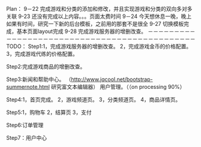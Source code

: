 Plan：
9－22  完成游戏和分类的添加和修改，并且实现游戏和分类的双向多对多关联
9-23 还没有完成以上内容。。。页面太费时间
9－24 今天想休息一晚，晚上如果有时间，研究一下新的后台模板，之前用的那套不是很全
9-27 切换模板完成，基本页面layout完成
9-28 完成游戏服务器的增删改查。
－－－－－－－－－－－－－－－－－－－－－－－－－－－－－－－－－－－－－－－－－－－－－
TODO：
Step1:1，完成游戏服务器的增删改查。
      2，完成游戏金币的价格配置。
      3，完成游戏代练的价格配置。

Step2:完成游戏商品的增删改查。

Step3:新闻和帮助中心。 （http://www.jqcool.net/bootstrap-summernote.html 研究富文本编辑器）
      用户管理。（（on processing 90%）

Step4:1，首页完成。
      2，游戏频道页。
      3，分类频道页。
      4，商品详情页。
      
Step5:1，购物车
      2，结算页
      3，支付
      
Step6:订单管理

Step7：用户中心   





